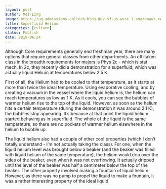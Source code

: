 ```yaml
---
layout: post
author: Mei-Ling
image: https://ug-admissions-caltech-blog-dev.s3-us-west-1.amazonaws.com/old_pictures/caltech_as_it_happens/6a0105349b8251970b0224e03d0731200d.png
title: Superfluid Helium
categories: [culture]
status: Publish
date: 2018-06-24
---
```


Although Core requirements generally end freshman year, there are many options that require general classes from other departments. An oft-taken class in the breadth requirements for majors is Phys 2c - which is stat mech. In 2c, they recently did a demonstration for a superfluid, which was actually liquid Helium at temperatures below 2.5 K.

First of all, the Helium had to be cooled to that temperature, as it starts at more than twice the ideal temperature. Using evaporative cooling, and by creating a vacuum in the vessel where the liquid helium is, the helium can reach temperatures as low as 1 K. As it cools, you can see the bubbles of warmer helium rise to the top of the liquid. However, as soon as the helium hits a certain temperature (during the demonstration it was around 2.1 K), the bubbles stop appearing. It’s because at that point the liquid helium started behaving as in superfluid. The whole of the liquid is the same temperature, so there are no pockets of warmer helium elsewhere in the helium to bubble up.

The liquid helium also had a couple of other cool properties (which I don’t totally understand - I’m not actually taking the class). For one, when the liquid helium level was brought below a beaker (and the beaker was filled with liquid helium of the same temperature), the helium would drip over the sides of the beaker, even when it was not overflowing. It actually dripped until the level of the beaker was half a centimeter below the top of the beaker. The other property involved making a fountain of liquid helium. However, as there was no pump to propel the liquid to make a fountain, it was a rather interesting property of the ideal liquid.

